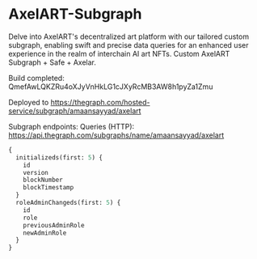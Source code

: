 # AxelART-Subgraph
Delve into AxelART's decentralized art platform with our tailored custom subgraph, enabling swift and precise data queries for an enhanced user experience in the realm of interchain AI art NFTs. Custom AxelART Subgraph + Safe + Axelar.

Build completed: QmefAwLQKZRu4oXJyVnHkLG1cJXyRcMB3AW8h1pyZa1Zmu

Deployed to https://thegraph.com/hosted-service/subgraph/amaansayyad/axelart

Subgraph endpoints:
Queries (HTTP):     https://api.thegraph.com/subgraphs/name/amaansayyad/axelart

```graphql
{
  initializeds(first: 5) {
    id
    version
    blockNumber
    blockTimestamp
  }
  roleAdminChangeds(first: 5) {
    id
    role
    previousAdminRole
    newAdminRole
  }
}
```
